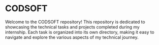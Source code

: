 # CODSOFT
Welcome to the CODSOFT repository! This repository is dedicated to showcasing the technical tasks and projects completed during my internship. Each task is organized into its own directory, making it easy to navigate and explore the various aspects of my technical journey.
